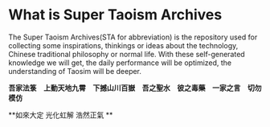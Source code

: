 # What is Super Taoism Archives #

The Super Taoism Archives(STA for abbreviation) is the repository used for collecting some inspirations, thinkings or ideas about the technology, Chinese traditional philosophy or normal life. With these self-generated knowledge we will get, the daily performance will be optimized, the understanding of Taosim will be deeper.

**吾家法箓　上動天地九霄　下撼山川百嶽　吾之聖水　彼之毒藥　一家之言　切勿模仿**

**如來大定 光化虹解 浩然正氣 **

